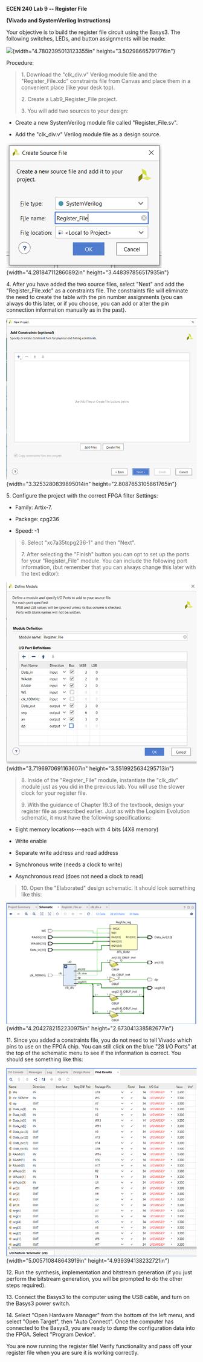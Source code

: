 **ECEN 240 Lab 9 -- Register File**

**(Vivado and SystemVerilog Instructions)**

Your objective is to build the register file circuit using the Basys3.
The following switches, LEDs, and button assignments will be made:

![](media/image1.png){width="4.7802395013123355in"
height="3.50298665791776in"}

Procedure:

> 1\. Download the "clk\_div.v" Verilog module file and the
> "Register\_File.xdc" constraints file from Canvas and place them in a
> convenient place (like your desk top).
>
> 2\. Create a Lab9\_Register\_File project.
>
> 3\. You will add two sources to your design:

-   Create a new SystemVerilog module file called "Register\_File.sv".

-   Add the "clk\_div.v" Verilog module file as a design source.

![](media/image2.png){width="4.281847112860892in"
height="3.448397856517935in"}

4\. After you have added the two source files, select "Next" and add the
"Register\_File.xdc" as a constraints file. The constraints file will
eliminate the need to create the table with the pin number assignments
(you can always do this later, or if you choose, you can add or alter
the pin connection information manually as in the past).

![](media/image3.png){width="3.3253280839895014in"
height="2.8087653105861765in"}

5\. Configure the project with the correct FPGA filter Settings:

-   Family: Artix-7.

-   Package: cpg236

-   Speed: -1

> 6\. Select "xc7a35tcpg236-1" and then "Next".
>
> 7\. After selecting the "Finish" button you can opt to set up the
> ports for your "Register\_File" module. You can include the following
> port information, (but remember that you can always change this later
> with the text editor):

![](media/image4.png){width="3.7196970691163607in"
height="3.5519925634295713in"}

> 8\. Inside of the "Register\_File" module, instantiate the "clk\_div"
> module just as you did in the previous lab. You will use the slower
> clock for your register file.
>
> 9\. With the guidance of Chapter 19.3 of the textbook, design your
> register file as prescribed earlier. Just as with the Logisim
> Evolution schematic, it must have the following specifications:

-   Eight memory locations---each with 4 bits (4X8 memory)

-   Write enable

-   Separate write address and read address

-   Synchronous write (needs a clock to write)

-   Asynchronous read (does not need a clock to read)

> 10\. Open the "Elaborated" design schematic. It should look something
> like this:

![](media/image5.png){width="4.2042782152230975in"
height="2.673041338582677in"}

11\. Since you added a constraints file, you do not need to tell Vivado
which pins to use on the FPGA chip. You can still click on the blue "28
I/O Ports" at the top of the schematic menu to see if the information is
correct. You should see something like this:

![](media/image6.png){width="5.005710848643919in"
height="4.939394138232721in"}

12\. Run the synthesis, implementation and bitstream generation (if you
just perform the bitstream generation, you will be prompted to do the
other steps required).

13\. Connect the Basys3 to the computer using the USB cable, and turn on
the Basys3 power switch.

14\. Select "Open Hardware Manager" from the bottom of the left menu,
and select "Open Target", then "Auto Connect". Once the computer has
connected to the Basys3, you are ready to dump the configuration data
into the FPGA. Select "Program Device".

You are now running the register file! Verify functionality and pass off
your register file when you are sure it is working correctly.
